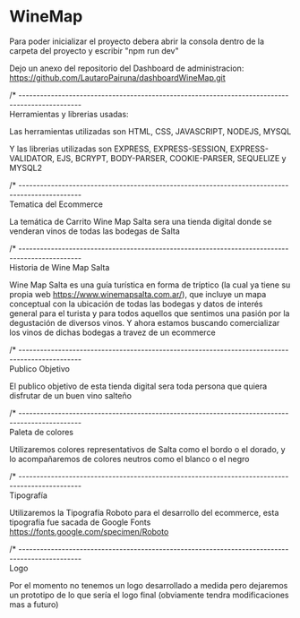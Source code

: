 # WineMap

Para poder inicializar el proyecto debera abrir la consola dentro de la carpeta del proyecto y escribir "npm run dev"

Dejo un anexo del repositorio del Dashboard de administracion: https://github.com/LautaroPairuna/dashboardWineMap.git


/* -----------------------------------------------------------------------------------------------  
Herramientas y librerias usadas:

Las herramientas utilizadas son HTML, CSS, JAVASCRIPT, NODEJS, MYSQL

Y las librerias utilizadas son EXPRESS, EXPRESS-SESSION, EXPRESS-VALIDATOR, EJS, BCRYPT, BODY-PARSER, COOKIE-PARSER, SEQUELIZE y MYSQL2


/* -----------------------------------------------------------------------------------------------  
Tematica del Ecommerce

La temática de Carrito Wine Map Salta sera una tienda digital donde se venderan vinos de todas las bodegas de Salta

/* -----------------------------------------------------------------------------------------------  
Historia de Wine Map Salta

Wine Map Salta es una guía turística en forma de tríptico (la cual ya tiene su propia web https://www.winemapsalta.com.ar/), que incluye un mapa conceptual con la ubicación de todas las bodegas y datos de interés general para el turista y para todos aquellos que sentimos una pasión por la degustación de diversos vinos. Y ahora estamos buscando comercializar los vinos de dichas bodegas a travez de un ecommerce

/* -----------------------------------------------------------------------------------------------  
Publico Objetivo

El publico objetivo de esta tienda digital sera toda persona que quiera disfrutar de un buen vino salteño

/* -----------------------------------------------------------------------------------------------  
Paleta de colores 

Utilizaremos colores representativos de Salta como el bordo o el dorado, y lo acompañaremos de colores neutros como el blanco o el negro

/* -----------------------------------------------------------------------------------------------  
Tipografía

Utilizaremos la Tipografía Roboto para el desarrollo del ecommerce, esta tipografía fue sacada de Google Fonts https://fonts.google.com/specimen/Roboto

/* -----------------------------------------------------------------------------------------------  
Logo

Por el momento no tenemos un logo desarrollado a medida pero dejaremos un prototipo de lo que sería el logo final (obviamente tendra modificaciones mas a futuro)

